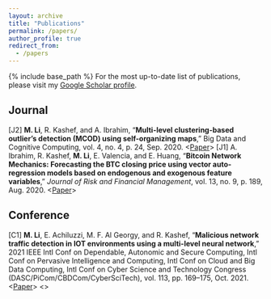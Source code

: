 ```yaml
---
layout: archive
title: "Publications"
permalink: /papers/
author_profile: true
redirect_from:
  - /papers
---
```


{% include base_path %}
For the most up-to-date list of publications, please visit my [Google Scholar profile](https://scholar.google.com/citations?user=bh5r0XoAAAAJ&hl=en).

## Journal

[J2] **M. Li**, R. Kashef, and A. Ibrahim, “**Multi-level clustering-based outlier’s detection (MCOD) using self-organizing maps**,” Big Data and Cognitive Computing, vol. 4, no. 4, p. 24, Sep. 2020. <[Paper](https://www.mdpi.com/2504-2289/4/4/24)>
[J1] A. Ibrahim, R. Kashef, **M. Li**, E. Valencia, and E. Huang, “**Bitcoin Network Mechanics: Forecasting the BTC closing price using vector auto-regression models based on endogenous and exogenous feature variables**,” _Journal of Risk and Financial Management_, vol. 13, no. 9, p. 189, Aug. 2020. <[Paper](https://www.mdpi.com/1911-8074/13/9/189)>




## Conference
[C1] **M. Li**, E. Achiluzzi, M. F. Al Georgy, and R. Kashef, “**Malicious network traffic detection in IOT environments using a multi-level neural network**,” 2021 IEEE Intl Conf on Dependable, Autonomic and Secure Computing, Intl Conf on Pervasive Intelligence and Computing, Intl Conf on Cloud and Big Data Computing, Intl Conf on Cyber Science and Technology Congress (DASC/PiCom/CBDCom/CyberSciTech), vol. 113, pp. 169–175, Oct. 2021. <[Paper](https://ieeexplore.ieee.org/document/9730195)> <>
